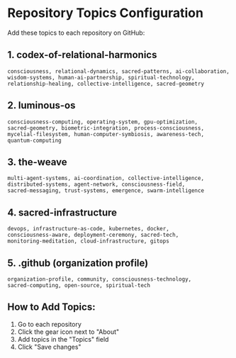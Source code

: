 # Repository Topics Configuration

Add these topics to each repository on GitHub:

## 1. codex-of-relational-harmonics
```
consciousness, relational-dynamics, sacred-patterns, ai-collaboration, 
wisdom-systems, human-ai-partnership, spiritual-technology, 
relationship-healing, collective-intelligence, sacred-geometry
```

## 2. luminous-os
```
consciousness-computing, operating-system, gpu-optimization, 
sacred-geometry, biometric-integration, process-consciousness, 
mycelial-filesystem, human-computer-symbiosis, awareness-tech,
quantum-computing
```

## 3. the-weave
```
multi-agent-systems, ai-coordination, collective-intelligence,
distributed-systems, agent-network, consciousness-field,
sacred-messaging, trust-systems, emergence, swarm-intelligence
```

## 4. sacred-infrastructure
```
devops, infrastructure-as-code, kubernetes, docker, 
consciousness-aware, deployment-ceremony, sacred-tech,
monitoring-meditation, cloud-infrastructure, gitops
```

## 5. .github (organization profile)
```
organization-profile, community, consciousness-technology,
sacred-computing, open-source, spiritual-tech
```

## How to Add Topics:
1. Go to each repository
2. Click the gear icon next to "About"
3. Add topics in the "Topics" field
4. Click "Save changes"